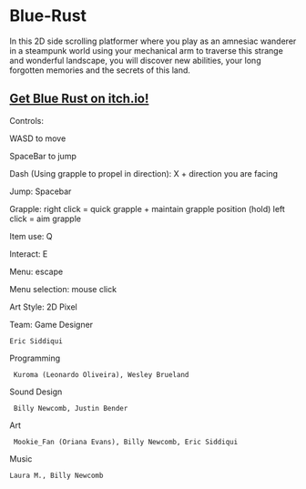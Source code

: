 # Blue-Rust

In this 2D side scrolling platformer where you play as an amnesiac wanderer in a steampunk world using your mechanical arm to traverse this strange and wonderful landscape, you will discover new abilities, your long forgotten memories and the secrets of this land. 

## [Get Blue Rust on itch.io!](https://deeznoodles.itch.io/blue-rust)

Controls:

WASD to move

SpaceBar to jump

Dash (Using grapple to propel in direction): X + direction you are facing

Jump: Spacebar

Grapple: right click = quick grapple + maintain grapple position (hold)
		left click = aim grapple 
	 
Item use: Q

Interact: E

Menu: escape

Menu selection: mouse click

Art Style: 2D Pixel

Team:
Game Designer

	Eric Siddiqui

Programming

	 Kuroma (Leonardo Oliveira), Wesley Brueland

Sound Design

	 Billy Newcomb, Justin Bender

Art

	 Mookie_Fan (Oriana Evans), Billy Newcomb, Eric Siddiqui

Music

	Laura M., Billy Newcomb
